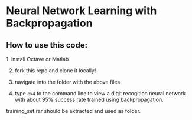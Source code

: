 Neural Network Learning with Backpropagation
============================================

<h2>How to use this code:</h2>
1. install Octave or Matlab

2. fork this repo and clone it locally!

3. navigate into the folder with the above files

4. type ```ex4``` to the command line to view a digit recogition neural network
with about 95% success rate trained using backpropagation.

training_set.rar should be extracted and used as folder.
